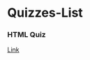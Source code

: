 # Quizzes-List
### HTML Quiz 
[Link](https://tahataha579.github.io/Quizzes-List/Quiz%20App/Quiz_App.html)

